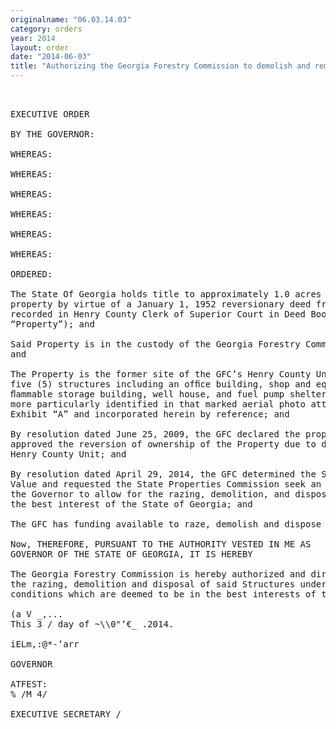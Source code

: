 ```yaml
---
originalname: "06.03.14.03"
category: orders
year: 2014
layout: order
date: "2014-06-03"
title: "Authorizing the Georgia Forestry Commission to demolish and remove certain structures in Henry County"
---
```

<pre>
 

EXECUTIVE ORDER

BY THE GOVERNOR:

WHEREAS:

WHEREAS:

WHEREAS:

WHEREAS:

WHEREAS:

WHEREAS:

ORDERED:

The State Of Georgia holds title to approximately 1.0 acres of improved real
property by virtue of a January 1, 1952 reversionary deed from Cora B. Wise,
recorded in Henry County Clerk of Superior Court in Deed Book 47, Page 128 (the
“Property”); and

Said Property is in the custody of the Georgia Forestry Commission (the “GFC”);
and

The Property is the former site of the GFC’s Henry County Unit which consists of
five (5) structures including an ofﬁce building, shop and equipment shed,
ﬂammable storage building, well house, and fuel pump shelter (the “Structures”)
more particularly identified in that marked aerial photo attached hereto as
Exhibit “A” and incorporated herein by reference; and

By resolution dated June 25, 2009, the GFC declared the property surplus and
approved the reversion of ownership of the Property due to discontinued use of the
Henry County Unit; and

By resolution dated April 29, 2014, the GFC determined the Structures have no
Value and requested the State Properties Commission seek an Executive Order from
the Governor to allow for the razing, demolition, and disposal of the Structures as in
the best interest of the State of Georgia; and

The GFC has funding available to raze, demolish and dispose of said Structures.

Now, THEREFORE, PURSUANT TO THE AUTHORITY VESTED IN ME AS
GOVERNOR OF THE STATE OF GEORGIA, IT IS HEREBY

The Georgia Forestry Commission is hereby authorized and directed to provide for
the razing, demolition and disposal of said Structures under the terms and
conditions which are deemed to be in the best interests of the State of Georgia.

(a V _,...
This 3 / day of ~\\0"‘€_ .2014.

iELm,:@*-‘arr

GOVERNOR

ATFEST:
% /M 4/

EXECUTIVE SECRETARY /

</pre>
